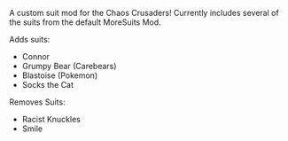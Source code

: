 A custom suit mod for the Chaos Crusaders! Currently includes several of the suits from the default MoreSuits Mod.

Adds suits:
- Connor
- Grumpy Bear (Carebears)
- Blastoise (Pokemon)
- Socks the Cat


Removes Suits:
- Racist Knuckles
- Smile
